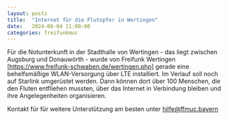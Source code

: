 ```yaml
---
layout: posts
title:  "Internet für die Flutopfer in Wertingen"
date:   2024-06-04 11:00:00
categories: freifunkmuc
---
```


Für die Notunterkunft in der Stadthalle von Wertingen - das liegt zwischen Augsburg und Donauwörth - wurde von Freifunk Wertingen [https://www.freifunk-schwaben.de/wertingen.php] gerade eine behelfsmäßige WLAN-Versorgung über LTE installiert.
Im Verlauf soll noch auf Starlink umgerüstet werden. 
Dann können dort über 100 Menschen, die den Fluten entfliehen mussten, über das Internet in Verbindung bleiben und ihre Angelegenheiten organisieren.

Kontakt für für weitere Unterstützung am besten unter [hilfe@ffmuc.bayern](mailto:hilfe@ffmuc.bayern)

